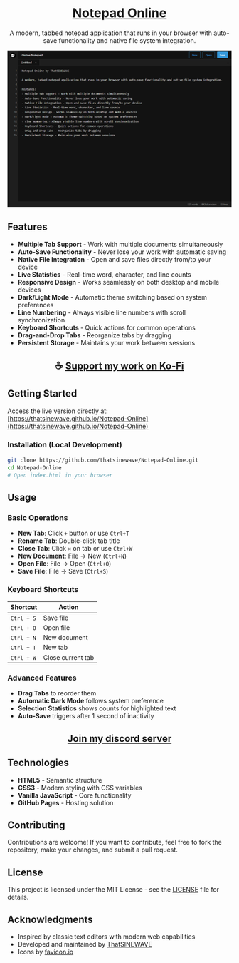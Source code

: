 <div align="center">

# [Notepad Online](https://thatsinewave.github.io/Notepad-Online)

A modern, tabbed notepad application that runs in your browser with auto-save functionality and native file system integration.

![Notepad Online Screenshot](https://raw.githubusercontent.com/ThatSINEWAVE/Notepad-Online/refs/heads/main/.github/SCREENSHOTS/Notepad-Online.png)

</div>

## Features

- **Multiple Tab Support** - Work with multiple documents simultaneously
- **Auto-Save Functionality** - Never lose your work with automatic saving
- **Native File Integration** - Open and save files directly from/to your device
- **Live Statistics** - Real-time word, character, and line counts
- **Responsive Design** - Works seamlessly on both desktop and mobile devices
- **Dark/Light Mode** - Automatic theme switching based on system preferences
- **Line Numbering** - Always visible line numbers with scroll synchronization
- **Keyboard Shortcuts** - Quick actions for common operations
- **Drag-and-Drop Tabs** - Reorganize tabs by dragging
- **Persistent Storage** - Maintains your work between sessions

<div align="center">

## ☕ [Support my work on Ko-Fi](https://ko-fi.com/thatsinewave)

</div>

## Getting Started

Access the live version directly at:  
[https://thatsinewave.github.io/Notepad-Online](https://thatsinewave.github.io/Notepad-Online)

### Installation (Local Development)
```bash
git clone https://github.com/thatsinewave/Notepad-Online.git
cd Notepad-Online
# Open index.html in your browser
```

## Usage

### Basic Operations
- **New Tab**: Click `+` button or use `Ctrl+T`
- **Rename Tab**: Double-click tab title
- **Close Tab**: Click `×` on tab or use `Ctrl+W`
- **New Document**: File → New (`Ctrl+N`)
- **Open File**: File → Open (`Ctrl+O`)
- **Save File**: File → Save (`Ctrl+S`)

### Keyboard Shortcuts
| Shortcut        | Action                |
|-----------------|-----------------------|
| `Ctrl + S`      | Save file             |
| `Ctrl + O`      | Open file             |
| `Ctrl + N`      | New document          |
| `Ctrl + T`      | New tab               |
| `Ctrl + W`      | Close current tab     |

### Advanced Features
- **Drag Tabs** to reorder them
- **Automatic Dark Mode** follows system preference
- **Selection Statistics** shows counts for highlighted text
- **Auto-Save** triggers after 1 second of inactivity

<div align="center">

## [Join my discord server](https://discord.gg/2nHHHBWNDw)

</div>

## Technologies

- **HTML5** - Semantic structure
- **CSS3** - Modern styling with CSS variables
- **Vanilla JavaScript** - Core functionality
- **GitHub Pages** - Hosting solution

## Contributing

Contributions are welcome! If you want to contribute, feel free to fork the repository, make your changes, and submit a pull request.

## License

This project is licensed under the MIT License - see the [LICENSE](LICENSE) file for details.

## Acknowledgments

- Inspired by classic text editors with modern web capabilities
- Developed and maintained by [ThatSINEWAVE](https://github.com/thatsinewave)
- Icons by [favicon.io](https://favicon.io)
